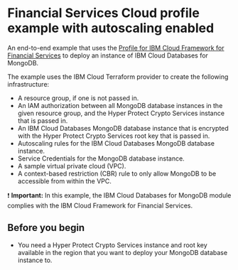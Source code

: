 # Financial Services Cloud profile example with autoscaling enabled

An end-to-end example that uses the [Profile for IBM Cloud Framework for Financial Services](https://github.com/terraform-ibm-modules/terraform-ibm-icd-mongodb/tree/main/modules/fscloud) to deploy an instance of IBM Cloud Databases for MongoDB.

The example uses the IBM Cloud Terraform provider to create the following infrastructure:

- A resource group, if one is not passed in.
- An IAM authorization between all MongoDB database instances in the given resource group, and the Hyper Protect Crypto Services instance that is passed in.
- An IBM Cloud Databases MongoDB database instance that is encrypted with the Hyper Protect Crypto Services root key that is passed in.
- Autoscaling rules for the IBM Cloud Databases MongoDB database instance.
- Service Credentials for the MongoDB database instance.
- A sample virtual private cloud (VPC).
- A context-based restriction (CBR) rule to only allow MongoDB to be accessible from within the VPC.

:exclamation: **Important:** In this example, the IBM Cloud Databases for MongoDB module complies with the IBM Cloud Framework for Financial Services.
## Before you begin

- You need a Hyper Protect Crypto Services instance and root key available in the region that you want to deploy your MongoDB database instance to.
